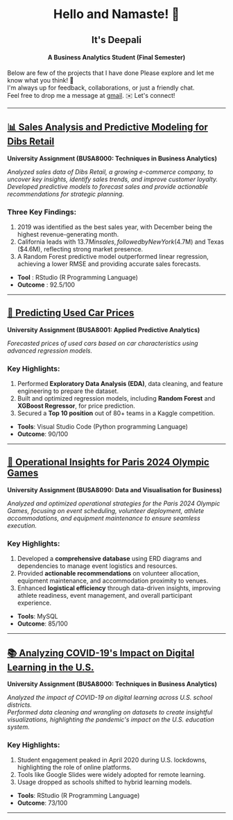 <div align="center">

# Hello and Namaste! 🙏

## It's Deepali

#### A Business Analytics Student (Final Semester)
</div>

Below are few of the projects that I have done Please explore and let me know what you think! 🌟 <br/>
I'm always up for feedback, collaborations, or just a friendly chat. <br/> Feel free to drop me a message at [gmail](deepaliraj1911@gmail.com). ✉️ Let's connect!

---
## [📊 Sales Analysis and Predictive Modeling for Dibs Retail](https://github.com/DeepaliRaj1/Files-with-Data/blob/main/Dibs.R)

**University Assignment (BUSA8000: Techniques in Business Analytics)**

*Analyzed sales data of Dibs Retail, a growing e-commerce company, to uncover key insights, identify sales trends, and improve customer loyalty. Developed predictive models to forecast sales and provide actionable recommendations for strategic planning.*

### Three Key Findings:
1. 2019 was identified as the best sales year, with December being the highest revenue-generating month.
2. California leads with $13.7M in sales, followed by New York ($4.7M) and Texas ($4.6M), reflecting strong market presence.
3. A Random Forest predictive model outperformed linear regression, achieving a lower RMSE and providing accurate sales forecasts.

- **Tool** : RStudio (R Programming Language)<br/>
- **Outcome** : 92.5/100

---
## [🚗 Predicting Used Car Prices](https://github.com/DeepaliRaj1/Files-with-Data/blob/main/CarPricePred.ipynb)

**University Assignment (BUSA8001: Applied Predictive Analytics)**

*Forecasted prices of used cars based on car characteristics using advanced regression models.*

### Key Highlights:
1. Performed **Exploratory Data Analysis (EDA)**, data cleaning, and feature engineering to prepare the dataset.
2. Built and optimized regression models, including **Random Forest** and **XGBoost Regressor**, for price prediction.
3. Secured a **Top 10 position** out of 80+ teams in a Kaggle competition.
 
- **Tools**: Visual Studio Code (Python programming Language)
- **Outcome**: 90/100

---
## [🏅 Operational Insights for Paris 2024 Olympic Games](https://docs.google.com/document/d/1OrLcsRq9mr0vG7QoHLrwxzEqNNoFlGI8/edit)

**University Assignment (BUSA8090: Data and Visualisation for Business)**

*Analyzed and optimized operational strategies for the Paris 2024 Olympic Games, focusing on event scheduling, volunteer deployment, athlete accommodations, and equipment maintenance to ensure seamless execution.*

### Key Highlights:
1. Developed a **comprehensive database** using ERD diagrams and dependencies to manage event logistics and resources.
2. Provided **actionable recommendations** on volunteer allocation, equipment maintenance, and accommodation proximity to venues.
3. Enhanced **logistical efficiency** through data-driven insights, improving athlete readiness, event management, and overall participant experience.
   
- **Tools**: MySQL
- **Outcome**: 85/100
---
## [📚 Analyzing COVID-19's Impact on Digital Learning in the U.S.](https://drive.google.com/drive/u/2/folders/1_DazSR1DXkiQfyGqeQdx4zE2VcVl4Laj)

**University Assignment (BUSA8000: Techniques in Business Analytics)**

*Analyzed the impact of COVID-19 on digital learning across U.S. school districts.  
Performed data cleaning and wrangling on datasets to create insightful visualizations, highlighting the pandemic's impact on the U.S. education system.*

### Key Highlights:
1. Student engagement peaked in April 2020 during U.S. lockdowns, highlighting the role of online platforms.
2. Tools like Google Slides were widely adopted for remote learning.
3. Usage dropped as schools shifted to hybrid learning models.

- **Tools**: RStudio (R Programming Language)
- **Outcome**: 73/100
---
